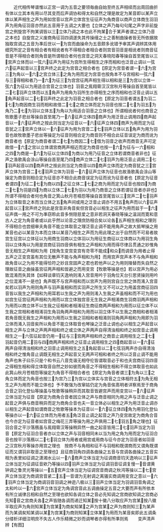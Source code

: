 <!-- { "loadSidebar": true } -->
　　近代相传琴谱惟以正宫一调为五音之要领毎曲自始至终五声相续而出周回曲折有体以立其本有用以尽其变而后声调协和得太和自然之理是故定为某音即以某声立体以某声相生之声为用如宫音以宫声立体宫生征征声为角商音以商声立体商生羽羽声为用角征羽音亦然此五音用于五调之大要也【立体之声乃每句句尾之声字非前旋宫之例旋宫不拘某调皆以三立体乃调之本也此不拘某合于某声者谓之立体乃音之本也】自旋宫之义废商角征羽四调遂失其传操缦之士之善制曲操者皆无所依据故独取宫调之五音为凖后世以一为宫而曲操命为五音颇多讹错予审其声调辨其体用细究所定之音有相合者有相讹者有不得相合者相合者则宫音羽音是相讹者则商音征音是不得相合者则角音是所谓相合者何也宫音之洞天春晓阳春等操自首至尾皆以三宫声立体而以一弦六征声为用征为宫所生得相生之序而相和也泛音止调以一弦六征声起音以三宫声终之此定为宫音之相合者也【原定为宫音者谓一六为宫三为角以一六之宫立体三之角为用而定为宫音也按角本不与宫相和一弦六与三得相和者乃一六为征三为宫宫征两声相生得以相和是三为宫以立体一弦六为征以为用适合宫音之立体也】羽音之鳯翔霄汉汉宫秋月等操自首至尾皆以二七羽声立体而以五角声为用角为羽所生亦得相生之序而相和也泛音止调以五角声起音以二七羽声终之此定为羽音之相合者也【原定为羽音者谓五为羽二七为商因商生羽而相和故借二七之商立体而定为羽音也按二七为羽五为角乃二七为羽以立体五为角以为用适合羽音之立体也】所谓相讹者何也商音之牧歌墨子悲丝等操自首至尾乃一六征声立体四商声为用泛音止调用四商声起音以一六征声终之按此则当定为征音以一六征声立体四商声为用而定为征音犹之三宫声立体以一六征声为用为宫音二七羽声立体以五角声为用为羽音也故牧歌墨子悲丝等操定为征音则相合定为商音则不相合此征音误定为商而讹为商音者也【原定为商音者谓二七为商因二七借为羽音之收声而商音无声可定故借一六之宫以立体谓宫商两声相近而定为商音也按一六为征与一六相和之四为商是一六为征以立体四为商以为用乃征音之立体若谓商音者非也】征声之渔歌禹会涂山等操自首至尾乃四商声立体二七羽声为用泛音止调用二七羽声起音以四商声终之按此则当定为商音以四商声立体而定为商音犹之三宫声立体为宫音二七羽声立体为羽音一六征声立体为征音也故渔歌禹会涂山等操定为商音则相合定为征音亦不相合此商音误定为征而讹为征音者也【原定为征音者谓四为征二七为商以四之征立体二七之商为用而定为征音也按四为商二七为羽是四为商以立体二七为羽以为用乃商音之立体若谓征音者亦非也】所谓不得相合者何也角音之箕山秋月苍梧怨等操自首至尾皆以三宫声二七羽声为立体取音之本而当立体之五角声间或用之泛音止调亦不用五角声而以六征声起音以三宫声终之则此是宫音非角音矣但宫音必以相生之征声为用而兹于一六征声偶一用之不可为凖窃聆此音多恻隠慈爱之意非若洞天春晓等操之温润而寛和意古人之定为角音者或以此乎然以论音之理庶防相合矣以论各五声相生相和之理则不得相合也尝细审夫角音不能立体取音之理泛音止调不能用角声之故大抵琴操之用某音也必以某音为本而立体以某音乃相生之声而为用此理之出于自然而不可易者故宫生征宫以立体征以为用商生羽商以立体羽以为用征生商征以立体商以为用羽生角羽以立体角以为用是宫商征羽四音俱有相生之声相和为用而得尽律吕贯通之妙惟角音无相生之声相和为用【按角生变宫变宫有竒零不能成和众而调音为用者止得五声之正变宫虽有其位无散声不能与角声相和为用】而用宫声宫声本不与角声相和故角音以之为用不能得恰符之妙且宫固声之君也若他声以之为用则陵替而失自然之理故征音之曲操虽宫征两声相和皆避之而用变宫【牧歌等操是也】若以宫声为用必致混淆而失其体【如释谈章钧天逸响则淆入宫音用吟于羽角位天台引思贤操则用吟之位混淆不一是也】角声既不与宫声相和而以宫声为用则宫自立宫之体而淆入宫音矣若以羽声为用则角声与羽声虽相和而实羽声之所生又不可以之为用盖宫商征羽四音皆以我生之声相和为用耳若以生我之声为用则淆入生我之声虽相和而不可为用也如宫生征宫征两声相和为用而以宫立体独宫音无生我之声相淆商生羽商羽两声相和为用而以商立体不以生我之征相和者相淆征生商征商两声相和为用而以征立体不以生我之宫相和者相淆羽生角羽角两声相和为用而以羽立体不以生我之商相和者相淆若角音既无我生之声相和为用而以生我之羽相和者相淆则羽角两声相和为用即为羽立体而淆入羽音矣所以角音不能立体取音也琴操之泛音止调也必以相生之声起音以相生之声与立体之声两声相和终之或立体之声两声自得清浊相和终之如宫音止调用相生之一六弦征起音仍用一征与三宫两声相和终之商音止调用相生之二七羽起音仍用二羽与四商两声相和终之征音止调用相生之四商起音以一六征两声自得清浊相和终之羽音止调用相生之五角起音以二七弦羽两声亦自得清浊相和终之惟角音止调既无相生之声起音又无两声可相和者终之所以泛音止调不能用角声也朱子曰乐只是个和书云八音克谐无相夺伦皆谓取音必于和也夫宫商征羽四音之得相生相和得立体取音自然之妙如彼而角音之不得相生相和不得立体取音也如此此箕山秋月苍梧怨等操定为角音不得相合者也【原定为角音者谓三为角以三之角立体而定为角音也按三为宫乃三为宫以立体实与宫音之立体相符五为角无相生之声为用而不能立体也】予不敢强为改窜姑仍定为角音俟髙明者详察焉至于商角合音之羽化登仙等操虽与牧歌等操稍异而其取音皆避宫声而用变宫以一六征声立体当定为征音【原定为商角合音者因立体之声与商音相同为用之声与泛音止调之起音之声俱与商音稍异而定为商角合音也夫一音立体必以相生之声为用泛音止调亦以相生之声起音如谓商音之牧歌等操本为征音以一六征立体四角为用羽化登仙等操亦以一六征立体而为用者五角泛音止调之起音之声乃变宫故定为商角合音也今亦定为征音者如宫音之梅花三弄等操为用之声俱用二七羽五角之理也】征羽合音之平沙落鴈虽与鳯翔霄汉等操稍异然一曲之起音皆用二七羽声当定为羽音【原定为征羽合音者亦以立体之声与羽音相同未以当为用之角为用而定为征羽合音也按平沙落鴈以二七羽立体为用者或用宫或用商与征今亦定为羽音者如羽音之汉宫秋月等操亦用宫之理也　按商不与角相和征不与羽相和既谓商而又谓角既谓征而又谓羽非取音之至理也】且征商羽角四调各曲操之五音与宫调各曲操之五音实相为表里如征调之潇湘水云以一六商声立体当定为征调商音钧天逸响以三征声立体当定为征调征音欸乃等操以四羽声立体当定为征调羽音征调复慢一音谓黄钟调之鲁灵光等操以一五宫声立体当定为征调宫音商调之秋鸿等操以二七宫声立体当定为商调宫音紧二五一音谓为无射调之离骚实商调用变宫之意以一六羽声立体当定为商调羽音羽调之神逰八极以三羽声立体当定为羽调羽音角调之太和吟以一六宫声立体当定为角调宫音此五调曲操定五音之大要而声有所依本有所立诚律吕相和自然之至理也欲知各调立体之音必先知调之宫商欲知调之宫商必先知音之宫商夫各之声皆随各调而递迁知某按十徽八分取应声为宫某按八徽半取应声为角则知某为宫某为商矣知某之声为宫某之声为商则知三为某声而为某调矣知某调以某为宫某为商则知某立体某为用而为某音矣即此五调条分缕析详细注明庶不失古人作乐精微之妙而调琴者亦得有所凖则焉
　　变声清声辨【有图】

